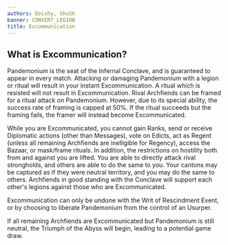 ```yaml
---
authors: Doishy, ShuSh
banner: CONVERT_LEGION
title: Excommunication
---
```


## What is Excommunication?

Pandemonium is the seat of the Infernal Conclave, and is guaranteed to appear in
every match. Attacking or damaging Pandemonium with a legion or ritual will
result in your instant Excommunication. A ritual which is resisted will not
result in Excommunication. Rival Archfiends can be framed for a ritual attack on
Pandemonium. However, due to its special ability, the success rate of framing is
capped at 50%. If the ritual succeeds but the framing fails, the framer will
instead become Excommunicated.

While you are Excommunicated, you cannot gain Ranks, send or receive Diplomatic
actions (other than Messages), vote on Edicts, act as Regent (unless all
remaining Archfiends are inelligible for Regency), access the Bazaar, or
mask/frame rituals. In addition, the restrictions on hostility both from and
against you are lifted. You are able to directly attack rival strongholds, and
others are able to do the same to you. Your cantons may be captured as if they
were neutral territory, and you may do the same to others. Archfiends in good
standing with the Conclave will support each other's legions against those who
are Excommunicated.

Excommunication can only be undone with the Writ of Rescindment Event, or by
choosing to liberate Pandemonium from the control of an Usurper.

If all remaining Archfiends are Excommunicated but Pandemonium is still neutral,
the Triumph of the Abyss will begin, leading to a potential game draw.
